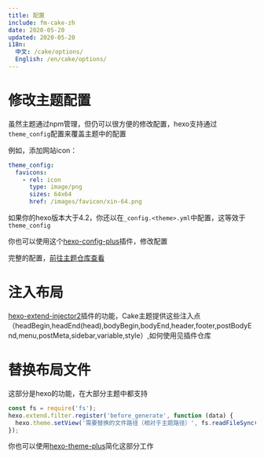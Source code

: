 ```yaml
---
title: 配置
include: fm-cake-zh
date: 2020-05-20
updated: 2020-05-20
i18n:
  中文: /cake/options/
  English: /en/cake/options/
---
```


# 修改主题配置

虽然主题通过npm管理，但仍可以很方便的修改配置，hexo支持通过`theme_config`配置来覆盖主题中的配置

例如，添加网站icon：

```yml
theme_config:
  favicons:
    - rel: icon
      type: image/png
      sizes: 64x64
      href: /images/favicon/xin-64.png
```

如果你的hexo版本大于4.2，你还以在`_config.<theme>.yml`中配置，这等效于`theme_config`

你也可以使用这个[hexo-config-plus](https://github.com/jiangtj-lab/hexo-config-plus)插件，修改配置

完整的配置，[前往主题仓库查看](https://github.com/jiangtj/hexo-theme-cake/blob/master/_config.yml)

# 注入布局

[hexo-extend-injector2](https://github.com/jiangtj/hexo-extend-injector2)插件的功能，Cake主题提供这些注入点（headBegin,headEnd(head),bodyBegin,bodyEnd,header,footer,postBodyEnd,menu,postMeta,sidebar,variable,style）,如何使用见插件仓库

# 替换布局文件

这部分是hexo的功能，在大部分主题中都支持

```js
const fs = require('fs');
hexo.extend.filter.register('before_generate', function (data) {
  hexo.theme.setView('需要替换的文件路径（相对于主题路径）', fs.readFileSync('你的自定义文件').toString());
});
```

你也可以使用[hexo-theme-plus](https://github.com/JiangTJ/hexo-theme-plus)简化这部分工作
